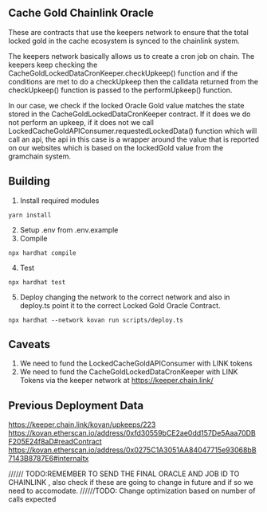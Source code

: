 ## Cache Gold Chainlink Oracle 
These are contracts that use the keepers network to ensure that the total locked gold in the cache ecosystem is synced to the chainlink system.  

The keepers network basically allows us to create a cron job on chain. The keepers keep checking the CacheGoldLockedDataCronKeeper.checkUpkeep() function and
if the conditions are met to do a checkUpkeep then the calldata returned from the checkUpkeep() function is passed to the performUpkeep() function.

In our case, we check if the locked Oracle Gold value matches the state stored in the CacheGoldLockedDataCronKeeper contract. If it does we do not perform an upkeep, if
it does not we call LockedCacheGoldAPIConsumer.requestedLockedData() function which will call an api, the api in this case is a wrapper around the value that is reported on our websites
which is based on the lockedGold value from the gramchain system.

## Building
1. Install required modules
```
yarn install
```
2. Setup .env from .env.example
3. Compile
```
npx hardhat compile
```
4. Test 
```
npx hardhat test
```
5. Deploy changing the network to the correct network and also in deploy.ts point it to the correct Locked Gold Oracle Contract.
```
npx hardhat --network kovan run scripts/deploy.ts
```

## Caveats
1. We need to fund the LockedCacheGoldAPIConsumer with LINK tokens
2. We need to fund the CacheGoldLockedDataCronKeeper with LINK Tokens via the keeper network at https://keeper.chain.link/


## Previous Deployment Data
https://keeper.chain.link/kovan/upkeeps/223
https://kovan.etherscan.io/address/0xfd30559bCE2ae0dd157De5Aaa70DBF205E24f8aD#readContract
https://kovan.etherscan.io/address/0x0275C1A3051AA84047715e93068bB7143B8787E6#internaltx


////// TODO:REMEMBER TO SEND THE FINAL ORACLE AND JOB ID TO  CHAINLINK , also check if these are going to change in future and if so we need to accomodate.
//////TODO: Change optimization based on number of calls expected
